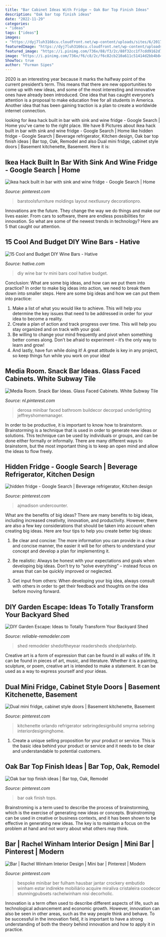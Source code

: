 ```yaml
---
title: "Bar Cabinet Ideas With Fridge ~ Oak Bar Top Finish Ideas"
description: "Oak bar top finish ideas"
date: "2022-11-29"
categories:
- "ideas"
tags: ["ideas"]
images:
- "https://dyj7luh3166cu.cloudfront.net/wp-content/uploads/sites/6/2017/01/bar-shed.jpg"
featuredImage: "https://dyj7luh3166cu.cloudfront.net/wp-content/uploads/sites/6/2017/01/bar-shed.jpg"
featured_image: "https://i.pinimg.com/736x/88/f3/2c/88f32cc1f7cdd9162d7dadde7057fd1f.jpg"
image: "https://i.pinimg.com/736x/f6/c8/2c/f6c82cb210a611c51414d2bb4b840daa.jpg"
ShowToc: true
author: "Furman Sipes"
---
```



2020 is an interesting year because it marks the halfway point of the current president’s term. This means that there are new opportunities to come up with new ideas, and some of the most interesting and innovative ones have already been introduced. One idea that has caught everyone’s attention is a proposal to make education free for all students in America. Another idea that has been gaining traction is a plan to create a worldwide internet connection.

	

		
looking for ikea hack built in bar with sink and wine fridge - Google Search | Home you've came to the right place. We have 8 Pictures about ikea hack built in bar with sink and wine fridge - Google Search | Home like hidden fridge - Google Search | Beverage refrigerator, Kitchen design, Oak bar top finish ideas | Bar top, Oak, Remodel and also Dual mini fridge, cabinet style doors | Basement kitchenette, Basement. Here it is:
		
    
## Ikea Hack Built In Bar With Sink And Wine Fridge - Google Search | Home

<img loading=lazy src="https://i.pinimg.com/736x/4d/1a/33/4d1a3374509ea2e66218d0e39ca39689.jpg" onerror="this.onerror=null;this.src='https://tse4.mm.bing.net/th?id=OIP.zcsySQRp_iQvdR1lELsWIAHaK5&amp;pid=15.1';" alt="ikea hack built in bar with sink and wine fridge - Google Search | Home">

_Source: pinterest.com_

>barstoolsfurniture moldings layout nextluxury decorationpro. 

	

Innovations are the future. They change the way we do things and make our lives easier. From cars to software, there are endless possibilities for innovation. So what are some of the newest trends in technology? Here are 5 that caught our attention.

    
## 15 Cool And Budget DIY Wine Bars - Hative

<img loading=lazy src="https://hative.com/wp-content/uploads/2015/05/diy-wine-bars/13-diy-wine-bars.jpg" onerror="this.onerror=null;this.src='https://tse4.mm.bing.net/th?id=OIP.6JKqMYsl9yvekFxztIbPoQHaLI&amp;pid=15.1';" alt="15 Cool and Budget DIY Wine Bars - Hative">

_Source: hative.com_

>diy wine bar tv mini bars cool hative budget. 

	

Conclusion: What are some big ideas, and how can we put them into practice?
In order to make big ideas into action, we need to break them down into smaller steps. Here are some big ideas and how we can put them into practice:
1. Make a list of what you would like to achieve. This will help you determine the key issues that need to be addressed in order for your idea to become a reality.
2. Create a plan of action and track progress over time. This will help you stay organized and on track with your goal.
3. Be willing to change your mind frequently and pivot when something better comes along. Don’t be afraid to experiment – it’s the only way to learn and grow!
4. And lastly, have fun while doing it! A great attitude is key in any project, so keep things fun while you work on your idea!

    
## Media Room. Snack Bar Ideas. Glass Faced Cabinets. White Subway Tile

<img loading=lazy src="https://i.pinimg.com/736x/91/ab/8a/91ab8a0bd7023aa826b4f945c6d701df.jpg" onerror="this.onerror=null;this.src='https://tse3.mm.bing.net/th?id=OIP.rKgbfsIQpkDW13l20vanyQAAAA&amp;pid=15.1';" alt="Media Room. Snack Bar Ideas. Glass Faced Cabinets. White Subway Tile">

_Source: nl.pinterest.com_

>derosa minibar faced bathroom buildecor decorpad underlighting jeffreyshomemanager. 

	

In order to be productive, it is important to know how to brainstorm. Brainstorming is a technique that is used in order to generate new ideas or solutions. This technique can be used by individuals or groups, and can be done either formally or informally. There are many different ways to brainstorm, but the most important thing is to keep an open mind and allow the ideas to flow freely.

    
## Hidden Fridge - Google Search | Beverage Refrigerator, Kitchen Design

<img loading=lazy src="https://i.pinimg.com/736x/f6/c8/2c/f6c82cb210a611c51414d2bb4b840daa.jpg" onerror="this.onerror=null;this.src='https://tse1.mm.bing.net/th?id=OIP.3ZSyos1tUeKdhtfiF2SjyAHaJ5&amp;pid=15.1';" alt="hidden fridge - Google Search | Beverage refrigerator, Kitchen design">

_Source: pinterest.com_

>ajmadison undercounter. 

	

What are the benefits of big ideas?
There are many benefits to big ideas, including increased creativity, innovation, and productivity. However, there are also a few key considerations that should be taken into account when creating big ideas. Here are four tips to help you create better big ideas:
1. Be clear and concise: The more information you can provide in a clear and concise manner, the easier it will be for others to understand your concept and develop a plan for implementing it.

2. Be realistic: Always be honest with your expectations and goals when developing big ideas. Don’t try to “solve everything” – instead focus on areas that can be quickly improved or neglected.

3. Get input from others: When developing your big idea, always consult with others in order to get their feedback and thoughts on the idea before moving forward.

    
## DIY Garden Escape: Ideas To Totally Transform Your Backyard Shed

<img loading=lazy src="https://dyj7luh3166cu.cloudfront.net/wp-content/uploads/sites/6/2017/01/bar-shed.jpg" onerror="this.onerror=null;this.src='https://tse4.mm.bing.net/th?id=OIP.AprPBpg4IT5IjTdgHH0KLgHaFj&amp;pid=15.1';" alt="DIY Garden Escape: Ideas to Totally Transform Your Backyard Shed">

_Source: reliable-remodeler.com_

>shed remodeler shedoftheyear readersheds shedplanhelp. 

	

Creative art is a form of expression that can be found in all walks of life. It can be found in pieces of art, music, and literature. Whether it is a painting, sculpture, or poem, creative art is intended to make a statement. It can be used as a way to express yourself and your ideas.

    
## Dual Mini Fridge, Cabinet Style Doors | Basement Kitchenette, Basement

<img loading=lazy src="https://i.pinimg.com/736x/5c/28/18/5c28185a115c6af4a056fc20e77bbb46.jpg" onerror="this.onerror=null;this.src='https://tse2.mm.bing.net/th?id=OIP.oErdx6bXkkmGAYLdLlCSCQHaKk&amp;pid=15.1';" alt="Dual mini fridge, cabinet style doors | Basement kitchenette, Basement">

_Source: pinterest.com_

>kitchenette orlando refrigerator sebringdesignbuild smyrna sebring interiordesigninghome. 

	

1. Create a unique selling proposition for your product or service. This is the basic idea behind your product or service and it needs to be clear and understandable to potential customers. 

    
## Oak Bar Top Finish Ideas | Bar Top, Oak, Remodel

<img loading=lazy src="https://i.pinimg.com/736x/21/73/d8/2173d8757b81358a4ddcf4f15db91f8e--bar-tops.jpg" onerror="this.onerror=null;this.src='https://tse3.mm.bing.net/th?id=OIP.2JIpdg7g2gXyws-o8yBWEwHaKh&amp;pid=15.1';" alt="Oak bar top finish ideas | Bar top, Oak, Remodel">

_Source: pinterest.com_

>bar oak finish tops. 

	

Brainstroming is a term used to describe the process of brainstorming, which is the exercise of generating new ideas or concepts. Brainstroming can be used in creative or business contexts, and it has been shown to be effective in generating new ideas. The key is to maintain a focus on the problem at hand and not worry about what others may think.

    
## Bar | Rachel Winham Interior Design | Mini Bar | Pinterest | Modern

<img loading=lazy src="https://i.pinimg.com/736x/88/f3/2c/88f32cc1f7cdd9162d7dadde7057fd1f.jpg" onerror="this.onerror=null;this.src='https://tse3.mm.bing.net/th?id=OIP.4hRkvTkGMhChce3QuNMSiQHaLG&amp;pid=15.1';" alt="Bar | Rachel Winham Interior Design | Mini bar | Pinterest | Modern">

_Source: pinterest.com_

>bespoke minibar ber fulham hausbar jantar crockery embutido winham estar indirekte mobiliário acquire miraliva cristaleira coodecor stunningpubsets rachelwinham nisi decorholic. 

	

Innovation is a term often used to describe different aspects of life, such as technological advancement and economic growth. However, innovation can also be seen in other areas, such as the way people think and behave. To be successful in the innovation field, it is important to have a strong understanding of both the theory behind innovation and how to apply it in practice.

